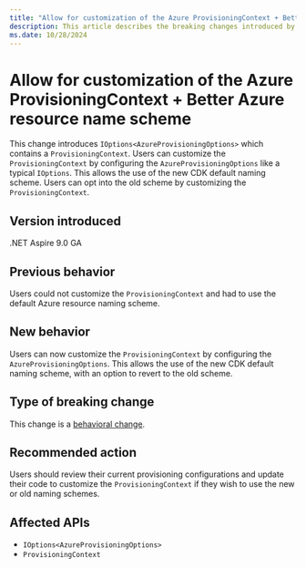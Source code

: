 ```yaml
---
title: "Allow for customization of the Azure ProvisioningContext + Better Azure resource name scheme"
description: This article describes the breaking changes introduced by allowing customization of the Azure ProvisioningContext and adopting a new Azure resource naming scheme.
ms.date: 10/28/2024
---
```


# Allow for customization of the Azure ProvisioningContext + Better Azure resource name scheme

This change introduces `IOptions<AzureProvisioningOptions>` which contains a `ProvisioningContext`. Users can customize the `ProvisioningContext` by configuring the `AzureProvisioningOptions` like a typical `IOptions`. This allows the use of the new CDK default naming scheme. Users can opt into the old scheme by customizing the `ProvisioningContext`.

## Version introduced

.NET Aspire 9.0 GA

## Previous behavior

Users could not customize the `ProvisioningContext` and had to use the default Azure resource naming scheme.

## New behavior

Users can now customize the `ProvisioningContext` by configuring the `AzureProvisioningOptions`. This allows the use of the new CDK default naming scheme, with an option to revert to the old scheme.

## Type of breaking change

This change is a [behavioral change](../categories.md#behavioral-change).

## Recommended action

Users should review their current provisioning configurations and update their code to customize the `ProvisioningContext` if they wish to use the new or old naming schemes.

## Affected APIs

- `IOptions<AzureProvisioningOptions>`
- `ProvisioningContext`
